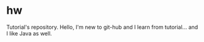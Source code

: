 # hw
Tutorial's repository.
Hello,
I'm new to git-hub and I learn from tutorial...
and I like Java as well.
